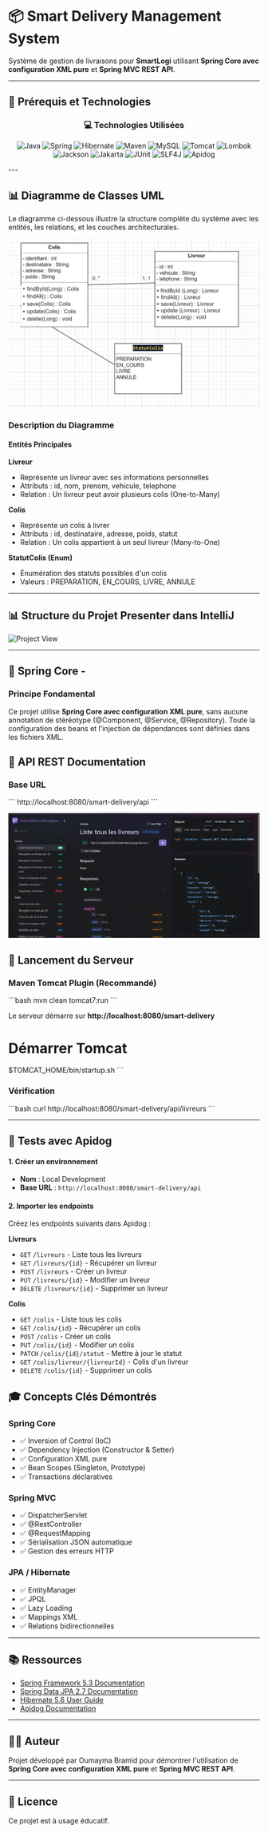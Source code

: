 # 📦 Smart Delivery Management System

Système de gestion de livraisons pour **SmartLogi** utilisant **Spring Core avec configuration XML pure** et **Spring MVC REST API**.

---
## 🔧 Prérequis et Technologies

<div align="center">

### 💻 Technologies Utilisées

<p align="center">
  <img src="https://img.shields.io/badge/Java-17+-ED8B00?style=for-the-badge&logo=openjdk&logoColor=white" alt="Java"/>
  <img src="https://img.shields.io/badge/Spring-5.3.31-6DB33F?style=for-the-badge&logo=spring&logoColor=white" alt="Spring"/>
  <img src="https://img.shields.io/badge/Hibernate-5.6.15-59666C?style=for-the-badge&logo=hibernate&logoColor=white" alt="Hibernate"/>
  <img src="https://img.shields.io/badge/Maven-3.6+-C71A36?style=for-the-badge&logo=apache-maven&logoColor=white" alt="Maven"/>
  <img src="https://img.shields.io/badge/MySQL-8.0+-4479A1?style=for-the-badge&logo=mysql&logoColor=white" alt="MySQL"/>
  <img src="https://img.shields.io/badge/Tomcat-7.0.47-F8DC75?style=for-the-badge&logo=apache-tomcat&logoColor=black" alt="Tomcat"/>
  <img src="https://img.shields.io/badge/Lombok-1.18.34-BC4521?style=for-the-badge&logo=lombok&logoColor=white" alt="Lombok"/>
  <img src="https://img.shields.io/badge/Jackson-2.15.3-000000?style=for-the-badge" alt="Jackson"/>
  <img src="https://img.shields.io/badge/Jakarta_EE-3.1.0-007396?style=for-the-badge" alt="Jakarta"/>
  <img src="https://img.shields.io/badge/JUnit-4.13.2-25A162?style=for-the-badge&logo=junit5&logoColor=white" alt="JUnit"/>
  <img src="https://img.shields.io/badge/SLF4J-2.0.9-000000?style=for-the-badge" alt="SLF4J"/>
  <img src="https://img.shields.io/badge/Apidog-Latest-FF6C37?style=for-the-badge" alt="Apidog"/>
</p>
</div>
---

## 📊 Diagramme de Classes UML

Le diagramme ci-dessous illustre la structure complète du système avec les entités, les relations, et les couches architecturales.

![Diagramme de Classes](view/diagramme_classe.png)

### Description du Diagramme

#### Entités Principales

**Livreur**
- Représente un livreur avec ses informations personnelles
- Attributs : id, nom, prenom, vehicule, telephone
- Relation : Un livreur peut avoir plusieurs colis (One-to-Many)

**Colis**
- Représente un colis à livrer
- Attributs : id, destinataire, adresse, poids, statut
- Relation : Un colis appartient à un seul livreur (Many-to-One)

**StatutColis (Enum)**
- Énumération des statuts possibles d'un colis
- Valeurs : PREPARATION, EN_COURS, LIVRE, ANNULE

---

## 📊 Structure du Projet Presenter dans IntelliJ


![Project View ](view/structure-project.png)

---
## 🌱 Spring Core - 

### Principe Fondamental

Ce projet utilise **Spring Core avec configuration XML pure**, sans aucune annotation de stéréotype (@Component, @Service, @Repository). Toute la configuration des beans et l'injection de dépendances sont définies dans les fichiers XML.


## 📡 API REST Documentation

### Base URL
\`\`\`
http://localhost:8080/smart-delivery/api
\`\`\`

![API Documentation](view/Api-Documentation.png)

## 🚀 Lancement du Serveur

###  Maven Tomcat Plugin (Recommandé)
\`\`\`bash
mvn clean tomcat7:run
\`\`\`

Le serveur démarre sur **http://localhost:8080/smart-delivery**

# Démarrer Tomcat
$TOMCAT_HOME/bin/startup.sh
\`\`\`

### Vérification
\`\`\`bash
curl http://localhost:8080/smart-delivery/api/livreurs
\`\`\`

---

## 🧪 Tests avec Apidog

#### 1. Créer un environnement

- **Nom** : Local Development
- **Base URL** : `http://localhost:8080/smart-delivery/api`

#### 2. Importer les endpoints

Créez les endpoints suivants dans Apidog :

**Livreurs**
- `GET` `/livreurs` - Liste tous les livreurs
- `GET` `/livreurs/{id}` - Récupérer un livreur
- `POST` `/livreurs` - Créer un livreur
- `PUT` `/livreurs/{id}` - Modifier un livreur
- `DELETE` `/livreurs/{id}` - Supprimer un livreur

**Colis**
- `GET` `/colis` - Liste tous les colis
- `GET` `/colis/{id}` - Récupérer un colis
- `POST` `/colis` - Créer un colis
- `PUT` `/colis/{id}` - Modifier un colis
- `PATCH` `/colis/{id}/statut` - Mettre à jour le statut
- `GET` `/colis/livreur/{livreurId}` - Colis d'un livreur
- `DELETE` `/colis/{id}` - Supprimer un colis


## 🎓 Concepts Clés Démontrés

### Spring Core
- ✅ Inversion of Control (IoC)
- ✅ Dependency Injection (Constructor & Setter)
- ✅ Configuration XML pure
- ✅ Bean Scopes (Singleton, Prototype)
- ✅ Transactions déclaratives

### Spring MVC
- ✅ DispatcherServlet
- ✅ @RestController
- ✅ @RequestMapping
- ✅ Sérialisation JSON automatique
- ✅ Gestion des erreurs HTTP

### JPA / Hibernate
- ✅ EntityManager
- ✅ JPQL
- ✅ Lazy Loading
- ✅ Mappings XML
- ✅ Relations bidirectionnelles

---

## 📚 Ressources

- [Spring Framework 5.3 Documentation](https://docs.spring.io/spring-framework/docs/5.3.x/reference/html/)
- [Spring Data JPA 2.7 Documentation](https://docs.spring.io/spring-data/jpa/docs/2.7.x/reference/html/)
- [Hibernate 5.6 User Guide](https://docs.jboss.org/hibernate/orm/5.6/userguide/html_single/Hibernate_User_Guide.html)
- [Apidog Documentation](https://apidog.com/help/)

---

## 👨‍💻 Auteur

Projet développé par Oumayma Bramid pour démontrer l'utilisation de **Spring Core avec configuration XML pure** et **Spring MVC REST API**.

---

## 📄 Licence

Ce projet est à usage éducatif.
